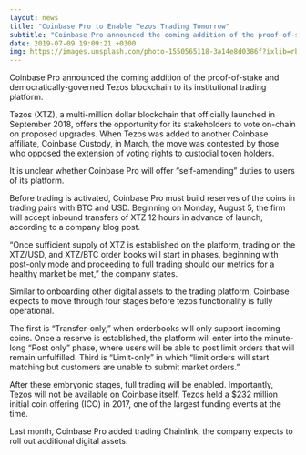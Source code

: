 ```yaml
---
layout: news
title: "Coinbase Pro to Enable Tezos Trading Tomorrow"
subtitle: "Coinbase Pro announced the coming addition of the proof-of-stake and democratically-governed Tezos blockchain to its institutional trading platform"
date: 2019-07-09 19:09:21 +0300
img: https://images.unsplash.com/photo-1550565118-3a14e8d0386f?ixlib=rb-1.2.1&ixid=eyJhcHBfaWQiOjEyMDd9&auto=format&fit=crop&w=1350&q=80
---
```


Coinbase Pro announced the coming addition of the proof-of-stake and democratically-governed Tezos blockchain to its institutional trading platform.

Tezos (XTZ), a multi-million dollar blockchain that officially launched in September 2018, offers the opportunity for its stakeholders to vote on-chain on proposed upgrades. When Tezos was added to another Coinbase affiliate, Coinbase Custody, in March, the move was contested by those who opposed the extension of voting rights to custodial token holders.

It is unclear whether Coinbase Pro will offer “self-amending” duties to users of its platform.

Before trading is activated, Coinbase Pro must build reserves of the coins in trading pairs with BTC and USD. Beginning on Monday, August 5, the firm will accept inbound transfers of XTZ 12 hours in advance of launch, according to a company blog post.

“Once sufficient supply of XTZ is established on the platform, trading on the XTZ/USD, and XTZ/BTC order books will start in phases, beginning with post-only mode and proceeding to full trading should our metrics for a healthy market be met,” the company states.

Similar to onboarding other digital assets to the trading platform, Coinbase expects to move through four stages before tezos functionality is fully operational.

The first is “Transfer-only,” when orderbooks will only support incoming coins. Once a reserve is established, the platform will enter into the minute-long “Post only” phase, where users will be able to post limit orders that will remain unfulfilled. Third is “Limit-only” in which “limit orders will start matching but customers are unable to submit market orders.”

After these embryonic stages, full trading will be enabled. Importantly, Tezos will not be available on Coinbase itself. Tezos held a $232 million initial coin offering (ICO) in 2017, one of the largest funding events at the time.

Last month, Coinbase Pro added trading Chainlink, the company expects to roll out additional digital assets.